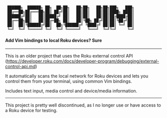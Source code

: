```
 ██████╗  ██████╗ ██╗  ██╗██╗   ██╗██╗   ██╗██╗███╗   ███╗
 ██╔══██╗██╔═══██╗██║ ██╔╝██║   ██║██║   ██║██║████╗ ████║
 ██████╔╝██║   ██║█████╔╝ ██║   ██║██║   ██║██║██╔████╔██║
 ██╔══██╗██║   ██║██╔═██╗ ██║   ██║╚██╗ ██╔╝██║██║╚██╔╝██║
 ██║  ██║╚██████╔╝██║  ██╗╚██████╔╝ ╚████╔╝ ██║██║ ╚═╝ ██║
 ╚═╝  ╚═╝ ╚═════╝ ╚═╝  ╚═╝ ╚═════╝   ╚═══╝  ╚═╝╚═╝     ╚═╝
```
#### Add Vim bindings to local Roku devices?  Sure

----

This is an older project that uses the Roku external control API
(https://developer.roku.com/docs/developer-program/debugging/external-control-api.md)

It automatically scans the local network for Roku devices and lets you control them from your terminal, using common Vim bindings.

Includes text input, media control and device/media information.

----

This project is pretty well discontinued, as I no longer use or have access to a Roku device for testing.
